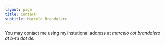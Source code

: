 ```yaml
---
layout: page
title: Contact
subtitle: Marcelo Brandalero
---
```


You may contact me using my instutional address at *marcelo dot brandalero at b-tu dot de*.
